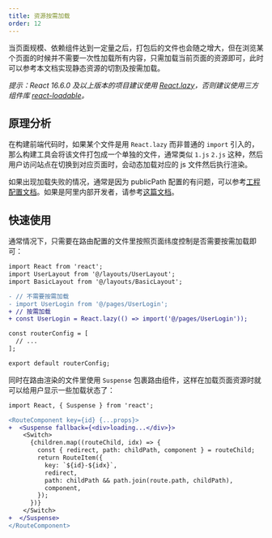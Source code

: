 ```yaml
---
title: 资源按需加载
order: 12
---
```


当页面规模、依赖组件达到一定量之后，打包后的文件也会随之增大，但在浏览某个页面的时候并不需要一次性加载所有内容，只需加载当前页面的资源即可，此时可以参考本文档实现静态资源的切割及按需加载。

*提示：React 16.6.0 及以上版本的项目建议使用 [React.lazy](https://reactjs.org/docs/code-splitting.html#reactlazy)，否则建议使用三方
组件库 [react-loadable](https://github.com/jamiebuilds/react-loadable)。*

## 原理分析

在构建前端代码时，如果某个文件是用 `React.lazy` 而非普通的 `import` 引入的，那么构建工具会将该文件打包成一个单独的文件，通常类似 `1.js` `2.js` 这种，然后用户访问站点在切换到对应页面时，会动态加载对应的 js 文件然后执行渲染。

如果出现加载失败的情况，通常是因为 publicPath 配置的有问题，可以参考[工程配置文档](/docs/guide-0.x/dev/build#publicPath)。如果是阿里内部开发者，请参考[这篇文档](https://yuque.antfin-inc.com/ice/rdy99p/angwyx)。

## 快速使用

通常情况下，只需要在路由配置的文件里按照页面纬度控制是否需要按需加载即可：

```diff
import React from 'react';
import UserLayout from '@/layouts/UserLayout';
import BasicLayout from '@/layouts/BasicLayout';

- // 不需要按需加载
- import UserLogin from '@/pages/UserLogin';
+ // 按需加载
+ const UserLogin = React.lazy(() => import('@/pages/UserLogin'));

const routerConfig = [
  // ...
];

export default routerConfig;
```

同时在路由渲染的文件里使用 `Suspense` 包裹路由组件，这样在加载页面资源时就可以给用户显示一些加载状态了：

```diff
import React, { Suspense } from 'react';

<RouteComponent key={id} {...props}>
+  <Suspense fallback={<div>loading...</div>}>
    <Switch>
      {children.map((routeChild, idx) => {
        const { redirect, path: childPath, component } = routeChild;
        return RouteItem({
          key: `${id}-${idx}`,
          redirect,
          path: childPath && path.join(route.path, childPath),
          component,
        });
      })}
    </Switch>
+  </Suspense>
</RouteComponent>
```

